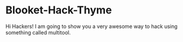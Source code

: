 # Blooket-Hack-Thyme
Hi Hackers! I am going to show you a very awesome way to hack using something called multitool.
